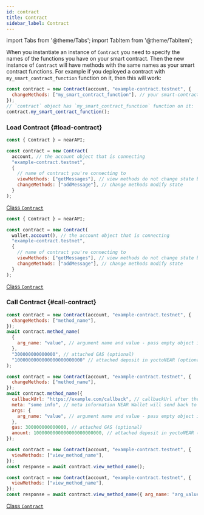 ```yaml
---
id: contract
title: Contract
sidebar_label: Contract
---
```


import Tabs from '@theme/Tabs';
import TabItem from '@theme/TabItem';

When you instantiate an instance of `Contract` you need to specify the names of the functions you have on your smart contract.
Then the new instance of `Contract` will have methods with the same names as your smart contract functions.
For example if you deployed a contract with `my_smart_contract_function` function on it, then this will work:

```js
const contract = new Contract(account, "example-contract.testnet", {
  changeMethods: ["my_smart_contract_function"], // your smart-contract has a function `my_smart_contract_function`
});
// `contract` object has `my_smart_contract_function` function on it:
contract.my_smart_contract_function();
```

### Load Contract {#load-contract}

<Tabs>
<TabItem value="Standard" label="Standard" default>

```js
const { Contract } = nearAPI;

const contract = new Contract(
  account, // the account object that is connecting
  "example-contract.testnet",
  {
    // name of contract you're connecting to
    viewMethods: ["getMessages"], // view methods do not change state but usually return a value
    changeMethods: ["addMessage"], // change methods modify state
  }
);
```

[<span className="typedoc-icon typedoc-icon-class"></span> Class `Contract`](https://near.github.io/near-api-js/classes/_near_js_accounts.contract.Contract.html)

</TabItem>
<TabItem value="wallet" label="Using Wallet">

```js
const { Contract } = nearAPI;

const contract = new Contract(
  wallet.account(), // the account object that is connecting
  "example-contract.testnet",
  {
    // name of contract you're connecting to
    viewMethods: ["getMessages"], // view methods do not change state but usually return a value
    changeMethods: ["addMessage"], // change methods modify state
  }
);
```

[<span className="typedoc-icon typedoc-icon-class"></span> Class `Contract`](https://near.github.io/near-api-js/classes/_near_js_accounts.contract.Contract.html)

</TabItem>
</Tabs>

### Call Contract {#call-contract}

<Tabs>
<TabItem value="method" label="Change Method" default>

```js
const contract = new Contract(account, "example-contract.testnet", {
  changeMethods: ["method_name"],
});
await contract.method_name(
  {
    arg_name: "value", // argument name and value - pass empty object if no args required
  },
  "300000000000000", // attached GAS (optional)
  "1000000000000000000000000" // attached deposit in yoctoNEAR (optional)
);
```

</TabItem>
<TabItem value="callback" label="Change Method w/ callbackUrl and meta">

```js
const contract = new Contract(account, "example-contract.testnet", {
  changeMethods: ["method_name"],
});
await contract.method_name({
  callbackUrl: "https://example.com/callback", // callbackUrl after the transaction approved (optional)
  meta: "some info", // meta information NEAR Wallet will send back to the application. `meta` will be attached to the `callbackUrl` as a url param
  args: {
    arg_name: "value", // argument name and value - pass empty object if no args required
  },
  gas: 300000000000000, // attached GAS (optional)
  amount: 1000000000000000000000000, // attached deposit in yoctoNEAR (optional)
});
```

</TabItem>
<TabItem value="view" label="View Method">

```js
const contract = new Contract(account, "example-contract.testnet", {
  viewMethods: ["view_method_name"],
});
const response = await contract.view_method_name();
```

</TabItem>
<TabItem value="args" label="View Method w/ args">

```js
const contract = new Contract(account, "example-contract.testnet", {
  viewMethods: ["view_method_name"],
});
const response = await contract.view_method_name({ arg_name: "arg_value" });
```

</TabItem>
</Tabs>

[<span className="typedoc-icon typedoc-icon-class"></span> Class `Contract`](https://near.github.io/near-api-js/classes/_near_js_accounts.contract.Contract.html)

[//]: # "## Transactions {#transactions}"
[//]: # "A [Transaction](/concepts/basics/transactions/overview) is a collection of Actions, and there are few types of Actions."
[//]: # "For every type of Action there is a function on Account that you can use to invoke the Action, but Account also exposes `signAndSendTransaction` function which you can use to build and invoke a batch transaction."
